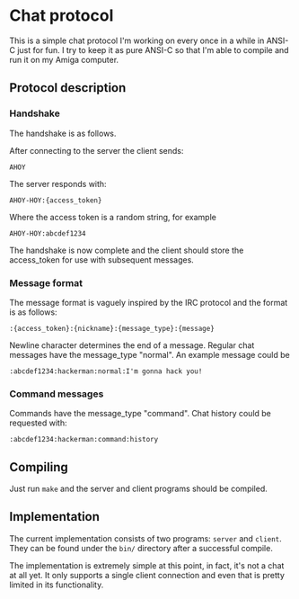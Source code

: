 # Chat protocol

This is a simple chat protocol I'm working on every once in a while in ANSI-C just for fun. I try to keep it as pure ANSI-C so that I'm able to compile and run it on my Amiga computer.

## Protocol description

### Handshake

The handshake is as follows.

After connecting to the server the client sends:

```
AHOY
```

The server responds with:

```
AHOY-HOY:{access_token}
```
Where the access token is a random string, for example


```
AHOY-HOY:abcdef1234
```

The handshake is now complete and the client should store the access_token for use with subsequent messages.

### Message format

The message format is vaguely inspired by the IRC protocol and the format is as follows:

```
:{access_token}:{nickname}:{message_type}:{message}
```

Newline character determines the end of a message. Regular chat messages have the message_type "normal". An example message could be

```
:abcdef1234:hackerman:normal:I'm gonna hack you!
```

### Command messages

Commands have the message_type "command". Chat history could be requested with:

```
:abcdef1234:hackerman:command:history
```

## Compiling

Just run `make` and the server and client programs should be compiled.

## Implementation

The current implementation consists of two programs: `server` and `client`. They can be found under the `bin/` directory after a successful compile.

The implementation is extremely simple at this point, in fact, it's not a chat at all yet. It only supports a single client connection and even that is pretty limited in its functionality.
